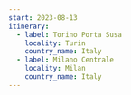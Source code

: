 ```yaml
---
start: 2023-08-13
itinerary:
  - label: Torino Porta Susa
    locality: Turin
    country_name: Italy
  - label: Milano Centrale
    locality: Milan
    country_name: Italy
---
```

